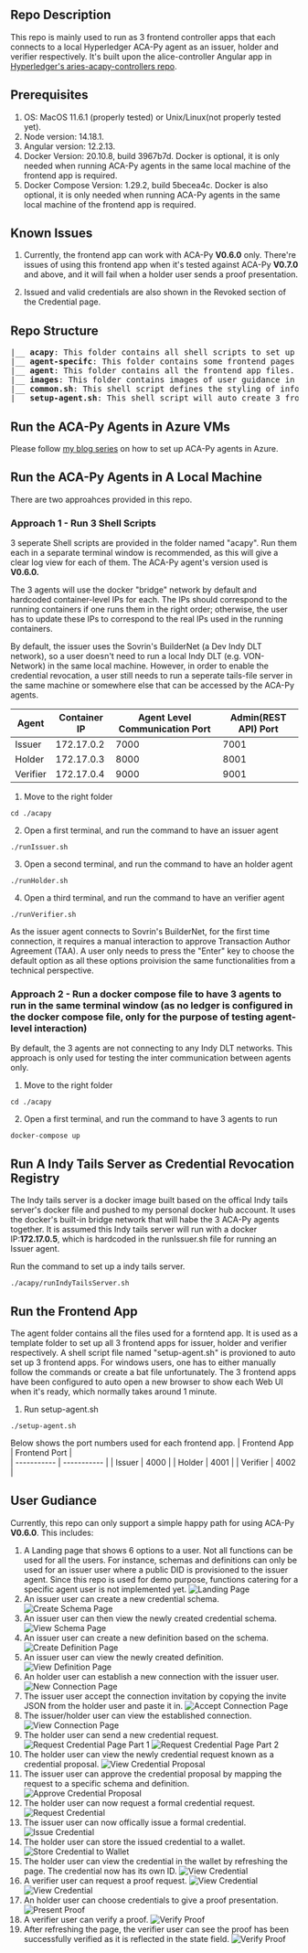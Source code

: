 ## Repo Description
This repo is mainly used to run as 3 frontend controller apps that each connects to a local Hyperledger ACA-Py agent as an issuer, holder and verifier respectively. It's built upon the alice-controller Angular app in [Hyperledger's aries-acapy-controllers repo](https://github.com/hyperledger/aries-acapy-controllers/tree/main/AliceFaberAcmeDemo/controllers).

## Prerequisites
1. OS: MacOS 11.6.1 (properly tested) or Unix/Linux(not properly tested yet).
2. Node version: 14.18.1.
3. Angular version: 12.2.13.
4. Docker Version: 20.10.8, build 3967b7d. Docker is optional, it is only needed when running ACA-Py agents in the same local machine of the frontend app is required.
5. Docker Compose Version: 1.29.2, build 5becea4c. Docker is also optional, it is only needed when running ACA-Py agents in the same local machine of the frontend app is required.

## Known Issues
1. Currently, the frontend app can work with ACA-Py <b>V0.6.0</b> only. There're issues of using this frontend app when it's tested against ACA-Py <b>V0.7.0</b> and above, and it will fail when a holder user sends a proof presentation.

2. Issued and valid credentials are also shown in the Revoked section of the Credential page. 

## Repo Structure
<pre>
|__ <b>acapy</b>: This folder contains all shell scripts to set up 3 ACA-Py agents with version 0.6.0.
|__ <b>agent-specifc</b>: This folder contains some frontend pages customised for an holder and a verifier.
|__ <b>agent</b>: This folder contains all the frontend app files.
|__ <b>images</b>: This folder contains images of user guidance in the README file.
|__ <b>common.sh</b>: This shell script defines the styling of information printed out. It is used by other shell script files.
|__ <b>setup-agent.sh</b>: This shell script will auto create 3 frontend apps for an issuer, a holder and a verifier respectively.
</pre>

## Run the ACA-Py Agents in Azure VMs
Please follow [my blog series](https://yunxi-zhang-75627.medium.com/hyperledger-aries-aca-py-agents-setup-and-running-tutorials-part-i-hyperledger-indy-project-249591521e92) on how to set up ACA-Py agents in Azure.

## Run the ACA-Py Agents in A Local Machine
There are two approahces provided in this repo. 
### Approach 1 - Run 3 Shell Scripts
3 seperate Shell scripts are provided in the folder named "acapy". Run them each in a separate terminal window is recommended, as this will give a clear log view for each of them. The ACA-Py agent's version used is <b>V0.6.0.</b><br>

The 3 agents will use the docker "bridge" network by default and hardcoded container-level IPs for each. The IPs should correspond to the running containers if one runs them in the right order; otherwise, the user has to update these IPs to correspond to the real IPs used in the running containers.<br>
 
By default, the issuer uses the Sovrin's BuilderNet (a Dev Indy DLT network), so a user doesn't need to run a local Indy DLT (e.g. VON-Network) in the same local machine. However, in order to enable the credential revocation, a user still needs to run a seperate tails-file server in the same machine or somewhere else that can be accessed by the ACA-Py agents.

| Agent      | Container IP | Agent Level Communication Port | Admin(REST API) Port |
| ----------- | ----------- | ----------- | ----------- |
| Issuer | 172.17.0.2 | 7000 | 7001 |
| Holder | 172.17.0.3 | 8000 | 8001 |
| Verifier | 172.17.0.4 | 9000 | 9001 |

1. Move to the right folder
```
cd ./acapy
```
2. Open a first terminal, and run the command to have an issuer agent 
```
./runIssuer.sh
```
3. Open a second terminal, and run the command to have an holder agent 
```
./runHolder.sh
```
4. Open a third terminal, and run the command to have an verifier agent 
```
./runVerifier.sh
```

As the issuer agent connects to Sovrin's BuilderNet, for the first time connection, it requires a manual interaction to approve Transaction Author Agreement (TAA). A user only needs to press the "Enter" key to choose the default option as all these options proivision the same functionalities from a technical perspective. 

### Approach 2 - Run a docker compose file to have 3 agents to run in the same terminal window (as no ledger is configured in the docker compose file, only for the purpose of testing agent-level interaction)
By default, the 3 agents are not connecting to any Indy DLT networks. This approach is only used for testing the inter communication between agents only. 
1. Move to the right folder
```
cd ./acapy
```
2. Open a first terminal, and run the command to have 3 agents to run
```
docker-compose up
```

## Run A Indy Tails Server as Credential Revocation Registry
The Indy tails server is a docker image built based on the offical Indy tails server's docker file and pushed to my personal docker hub account. It uses the docker's built-in bridge network that will habe the 3 ACA-Py agents together. It is assumed this Indy tails server will run with a docker IP:<b>172.17.0.5</b>, which is hardcoded in the runIssuer.sh file for running an Issuer agent.<br>

Run the command to set up a indy tails server.
```
./acapy/runIndyTailsServer.sh
```

## Run the Frontend App
The agent folder contains all the files used for a forntend app. It is used as a template folder to set up all 3 frontend apps for issuer, holder and verifier respectively. A shell script file named "setup-agent.sh" is provioned to auto set up 3 frontend apps. For windows users, one has to either manually follow the commands or create a bat file unfortunately. The 3 frontend apps have been configured to auto open a new browser to show each Web UI when it's ready, which normally takes around 1 minute.
1. Run setup-agent.sh
```
./setup-agent.sh

```
Below shows the port numbers used for each frontend app.
| Frontend App | Frontend Port |  
| ----------- | ----------- | 
| Issuer |  4000 |
| Holder | 4001 |
| Verifier | 4002 |

## User Gudiance
Currently, this repo can only support a simple happy path for using ACA-Py <b>V0.6.0</b>. This includes: 
1. A Landing page  that shows 6 options to a user. Not all functions can be used for all the users. For instance, schemas and definitions can only be used for an issuer user where a public DID is provisioned to the issuer agent. Since this repo is used for demo purpose, functions catering for a specific agent user is not implemented yet.
![Landing Page](./images/landing-page.png)
2. An issuer user can create a new credential schema. 
![Create Schema Page](./images/create-schema.png)
3. An issuer user can then view the newly created credential schema. 
![View Schema Page](./images/view-schema.png)
4. An issuer user can create a new definition based on the schema.
![Create Definition Page](./images/create-definition.png)
5. An issuer user can view the newly created definition.
![View Definition Page](./images/view-definition.png)
6. An holder user can establish a new connection with the issuer user.
![New Connection Page](./images/new-connection.png)
7. The issuer user accept the connection invitation by copying the invite JSON from the holder user and paste it in.
![Accept Connection Page](./images/accept-connection.png)
8. The issuer/holder user can view the established connection.
![View Connection Page](./images/view-connection.png)
9. The holder user can send a new credential request.
![Request Credential Page Part 1](./images/request-credential-proposal-part1.png)
![Request Credential Page Part 2](./images/request-credential-proposal-part2.png)
10. The holder user can view the newly credential request known as a credential proposal.
![View Credential Proposal](./images/view-credential-proposal.png)
11. The issuer user can approve the credential proposal by mapping the request to a specific schema and definition.
![Approve Credential Proposal](./images/approve-credential-proposal.png)
12. The holder user can now request a formal credential request.
![Request Credential](./images/request-credential.png)
13. The issuer user can now offically issue a formal credential.
![Issue Credential](./images/issue-credential.png)
14. The holder user can store the issued credential to a wallet.
![Store Credential to Wallet](./images/store-credential-to-wallet.png)
15. The holder user can view the credential in the wallet by refreshing the page. The credential now has its own ID.
![View Credential](./images/view-credential.png)
16. A verifier user can request a proof request. 
![View Credential](./images/request-proof-part1.png)
![View Credential](./images/request-proof-part2.png)
17. An holder user can choose credentials to give a proof presentation.
![Present Proof](./images/present-proof.png)
18. A verifier user can verify a proof.
![Verify Proof](./images/verify-proof.png)
19. After refreshing the page, the verifier user can see the proof has been successfully verified as it is reflected in the state field.
![Verify Proof](./images/verify-proof-success.png)